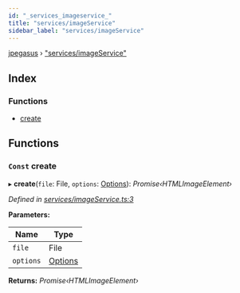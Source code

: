 ```yaml
---
id: "_services_imageservice_"
title: "services/imageService"
sidebar_label: "services/imageService"
---
```


[jpegasus](../index.md) › ["services/imageService"](_services_imageservice_.md)

## Index

### Functions

* [create](_services_imageservice_.md#const-create)

## Functions

### `Const` create

▸ **create**(`file`: File, `options`: [Options](../interfaces/_types_options_.options.md)): *Promise‹HTMLImageElement›*

*Defined in [services/imageService.ts:3](https://github.com/TonyBrobston/jpegasus/blob/418125c/src/services/imageService.ts#L3)*

**Parameters:**

Name | Type |
------ | ------ |
`file` | File |
`options` | [Options](../interfaces/_types_options_.options.md) |

**Returns:** *Promise‹HTMLImageElement›*
